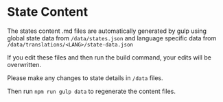 # State Content

The states content .md files are automatically generated by gulp using global state data from `/data/states.json` and language specific data from `/data/translations/<LANG>/state-data.json`

If you edit these files and then run the build command, your edits will be overwritten.

Please make any changes to state details in `/data` files.

Then run `npm run gulp data` to regenerate the content files.
